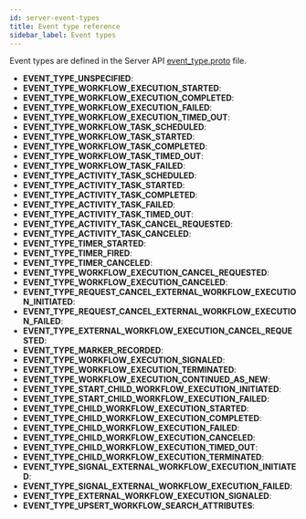 ```yaml
---
id: server-event-types
title: Event type reference
sidebar_label: Event types
---
```


Event types are defined in the Server API [event_type.proto](https://github.com/temporalio/api/blob/master/temporal/api/enums/v1/event_type.proto) file.

- **EVENT_TYPE_UNSPECIFIED**:
- **EVENT_TYPE_WORKFLOW_EXECUTION_STARTED**:
- **EVENT_TYPE_WORKFLOW_EXECUTION_COMPLETED**:
- **EVENT_TYPE_WORKFLOW_EXECUTION_FAILED**:
- **EVENT_TYPE_WORKFLOW_EXECUTION_TIMED_OUT**:
- **EVENT_TYPE_WORKFLOW_TASK_SCHEDULED**:
- **EVENT_TYPE_WORKFLOW_TASK_STARTED**:
- **EVENT_TYPE_WORKFLOW_TASK_COMPLETED**:
- **EVENT_TYPE_WORKFLOW_TASK_TIMED_OUT**:
- **EVENT_TYPE_WORKFLOW_TASK_FAILED**:
- **EVENT_TYPE_ACTIVITY_TASK_SCHEDULED**:
- **EVENT_TYPE_ACTIVITY_TASK_STARTED**:
- **EVENT_TYPE_ACTIVITY_TASK_COMPLETED**:
- **EVENT_TYPE_ACTIVITY_TASK_FAILED**:
- **EVENT_TYPE_ACTIVITY_TASK_TIMED_OUT**:
- **EVENT_TYPE_ACTIVITY_TASK_CANCEL_REQUESTED**:
- **EVENT_TYPE_ACTIVITY_TASK_CANCELED**:
- **EVENT_TYPE_TIMER_STARTED**:
- **EVENT_TYPE_TIMER_FIRED**:
- **EVENT_TYPE_TIMER_CANCELED**:
- **EVENT_TYPE_WORKFLOW_EXECUTION_CANCEL_REQUESTED**:
- **EVENT_TYPE_WORKFLOW_EXECUTION_CANCELED**:
- **EVENT_TYPE_REQUEST_CANCEL_EXTERNAL_WORKFLOW_EXECUTION_INITIATED**:
- **EVENT_TYPE_REQUEST_CANCEL_EXTERNAL_WORKFLOW_EXECUTION_FAILED**:
- **EVENT_TYPE_EXTERNAL_WORKFLOW_EXECUTION_CANCEL_REQUESTED**:
- **EVENT_TYPE_MARKER_RECORDED**:
- **EVENT_TYPE_WORKFLOW_EXECUTION_SIGNALED**:
- **EVENT_TYPE_WORKFLOW_EXECUTION_TERMINATED**:
- **EVENT_TYPE_WORKFLOW_EXECUTION_CONTINUED_AS_NEW**:
- **EVENT_TYPE_START_CHILD_WORKFLOW_EXECUTION_INITIATED**:
- **EVENT_TYPE_START_CHILD_WORKFLOW_EXECUTION_FAILED**:
- **EVENT_TYPE_CHILD_WORKFLOW_EXECUTION_STARTED**:
- **EVENT_TYPE_CHILD_WORKFLOW_EXECUTION_COMPLETED**:
- **EVENT_TYPE_CHILD_WORKFLOW_EXECUTION_FAILED**:
- **EVENT_TYPE_CHILD_WORKFLOW_EXECUTION_CANCELED**:
- **EVENT_TYPE_CHILD_WORKFLOW_EXECUTION_TIMED_OUT**:
- **EVENT_TYPE_CHILD_WORKFLOW_EXECUTION_TERMINATED**:
- **EVENT_TYPE_SIGNAL_EXTERNAL_WORKFLOW_EXECUTION_INITIATED**:
- **EVENT_TYPE_SIGNAL_EXTERNAL_WORKFLOW_EXECUTION_FAILED**:
- **EVENT_TYPE_EXTERNAL_WORKFLOW_EXECUTION_SIGNALED**:
- **EVENT_TYPE_UPSERT_WORKFLOW_SEARCH_ATTRIBUTES**:
